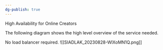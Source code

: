 ```yaml
---
dg-publish: true
---
```

High Availability for Online Creators

The following diagram shows the high level overview of the service needed. 

No load balancer required. 
![[SIADLAK_20230828-WlXoMN1Q.png]]
